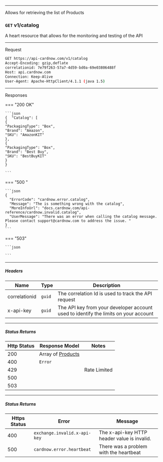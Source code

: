 ***

Allows for retrieving the list of Products

### ```GET``` v1/catalog

A heart resource that allows for the monitoring and testing of the API

***

Request

```sh
GET https://api-cardnow.com/v1/catalog
Accept-Encoding: gzip,deflate
correlationid: 7e79f263-57a7-4d59-bd0a-69e03806488f
Host: api.cardnow.com
Connection: Keep-Alive
User-Agent: Apache-HttpClient/4.1.1 (java 1.5)
```

***

Responses

=== "200 OK"

    ```json
    {  "Catalog": [
    {
    "PackagingType": "Box",
    "Brand": "Amazon",
    "SKU": "AmazonKIT"
    },
    {
    "PackagingType": "Box",
    "Brand": "Best Buy",
    "SKU": "BestBuyKIT"
    }
    }
    
    ```

=== "500 "

    ```json
    {
      "ErrorCode": "cardnow.error.catalog",
      "Message": "The is something wrong with the catalog",
      "MoreInfoUrl": "docs.cardnow.com/api-reference/cardnow.invalid.catalog",
      "UserMessage": "There was an error when calling the catalog message. Please contact support@cardnow.com to address the issue. "
    }
    ```

=== "503"
    

    ```json
    
    ```

***

##### Headers

| Name          | Type   | Description                                                  |
| ------------- | ------ | ------------------------------------------------------------ |
| correlationid | `guid` | The correlation Id is used to track the API request          |
| x-api-key     | `guid` | The API key from your developer account used to identify the limits on your account |

***

##### Status Returns

| Http Status | Response Model                                               | Notes        |
| ----------- | ------------------------------------------------------------ | ------------ |
| 200         | Array of [Products](https://docs.cardnow.com/api-reference/models/#product) |              |
| 400         | `Error`                                                      |              |
| 429         |                                                              | Rate Limited |
| 500         |                                                              |              |
| 503         |                                                              |              |

***

##### Status Returns

| Https Status | Error                        | Message                                     |
| ------------ | ---------------------------- | ------------------------------------------- |
| 400          | `exchange.invalid.x-api-key` | The x-api-key HTTP header value is invalid. |
| 500          | `cardnow.error.heartbeat`    | There was a problem with the heartbeat      |